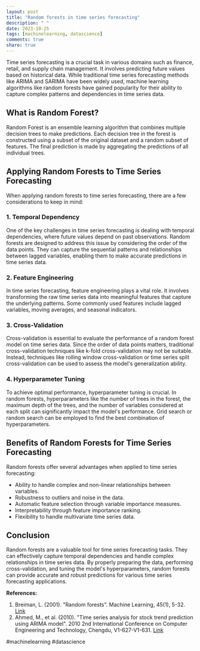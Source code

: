 ```yaml
---
layout: post
title: "Random forests in time series forecasting"
description: " "
date: 2023-10-25
tags: [machinelearning, datascience]
comments: true
share: true
---
```


Time series forecasting is a crucial task in various domains such as finance, retail, and supply chain management. It involves predicting future values based on historical data. While traditional time series forecasting methods like ARIMA and SARIMA have been widely used, machine learning algorithms like random forests have gained popularity for their ability to capture complex patterns and dependencies in time series data.

## What is Random Forest?

Random Forest is an ensemble learning algorithm that combines multiple decision trees to make predictions. Each decision tree in the forest is constructed using a subset of the original dataset and a random subset of features. The final prediction is made by aggregating the predictions of all individual trees.

## Applying Random Forests to Time Series Forecasting

When applying random forests to time series forecasting, there are a few considerations to keep in mind:

### 1. Temporal Dependency

One of the key challenges in time series forecasting is dealing with temporal dependencies, where future values depend on past observations. Random forests are designed to address this issue by considering the order of the data points. They can capture the sequential patterns and relationships between lagged variables, enabling them to make accurate predictions in time series data.

### 2. Feature Engineering

In time series forecasting, feature engineering plays a vital role. It involves transforming the raw time series data into meaningful features that capture the underlying patterns. Some commonly used features include lagged variables, moving averages, and seasonal indicators.

### 3. Cross-Validation

Cross-validation is essential to evaluate the performance of a random forest model on time series data. Since the order of data points matters, traditional cross-validation techniques like k-fold cross-validation may not be suitable. Instead, techniques like rolling window cross-validation or time series split cross-validation can be used to assess the model's generalization ability.

### 4. Hyperparameter Tuning

To achieve optimal performance, hyperparameter tuning is crucial. In random forests, hyperparameters like the number of trees in the forest, the maximum depth of the trees, and the number of variables considered at each split can significantly impact the model's performance. Grid search or random search can be employed to find the best combination of hyperparameters.

## Benefits of Random Forests for Time Series Forecasting

Random forests offer several advantages when applied to time series forecasting:

- Ability to handle complex and non-linear relationships between variables.
- Robustness to outliers and noise in the data.
- Automatic feature selection through variable importance measures.
- Interpretability through feature importance ranking.
- Flexibility to handle multivariate time series data.

## Conclusion

Random forests are a valuable tool for time series forecasting tasks. They can effectively capture temporal dependencies and handle complex relationships in time series data. By properly preparing the data, performing cross-validation, and tuning the model's hyperparameters, random forests can provide accurate and robust predictions for various time series forecasting applications.

**References:**
1. Breiman, L. (2001). "Random forests". Machine Learning, 45(1), 5-32. [Link](https://doi.org/10.1023/A:1010933404324)
2. Ahmed, M., et al. (2010). "Time series analysis for stock trend prediction using ARIMA model". 2010 2nd International Conference on Computer Engineering and Technology, Chengdu,  V1-627-V1-631. [Link](https://ieeexplore.ieee.org/abstract/document/5480561)

#machinelearning #datascience